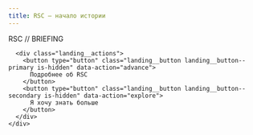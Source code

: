 ```yaml
---
title: RSC — начало истории
---
```


<div class="landing" data-stage="one">
  <div class="landing__background landing__background--primary" aria-hidden="true"></div>
  <div class="landing__background landing__background--secondary" aria-hidden="true"></div>
  <audio class="landing__bgm" data-role="bgm" data-src="assets/audio/intro.mp3" data-volume="0.6" loop preload="auto"></audio>

  <div class="landing__overlay">
    <div class="vn-frame">
      <span class="vn-frame__header">RSC // BRIEFING</span>
      <div
        class="vn-frame__body"
        data-typewriter
        data-stage-one='Ты — полицейский в околоутопичном мире ближайшего будущего. Недавно отряд, в котором ты служишь, уничтожил последнюю крупную преступную группировку, и ты сыграл в этом ключевую роль. После этого тебе приходит приглашение в RSC — региональный филиал огромной корпорации по борьбе с преступностью, разделённой на регионы (Азия/Европа/Америка); RSC отвечает за азиатский регион (Корея, Китай, Япония и др.). Крупных мафий, террористических ячеек и синдикатов в принципе не осталось: последнюю ликвидировал отряд, в котором ты служишь. Мелочами занимаются обычные полицейские. Если очаг растёт — подключается RSC.'
        data-stage-two='RSC — очень жёсткая структура. Даже при почти утопичных реалиях обучение в академии RSC — отдельная история: туда идут вместо обычных школ и учатся годами, больше десятка лет; услуга эта, говорят, безумно дорогая, а точной цены никто не называет — вокруг лишь слухи и догадки. В обычных школах дают элитное образование, а академия RSC существует исключительно для подготовки будущих агентов RSC; по слухам, там взращивают «сверх‑людей», сильных во всём — от физической подготовки до интеллекта. Это стоит огромных денег даже по меркам околоутопии. Однако есть и второй путь: редкие приглашения тем, кто отличился в полиции или спецслужбах. Ты — как раз из таких. Твой успех открыл тебе дверь в RSC.'
      ></div>

      <div class="landing__actions">
        <button type="button" class="landing__button landing__button--primary is-hidden" data-action="advance">
          Подробнее об RSC
        </button>
        <button type="button" class="landing__button landing__button--secondary is-hidden" data-action="explore">
          Я хочу знать больше
        </button>
      </div>
    </div>
  </div>
</div>

<section id="future-content" hidden>
  <h2>Следующий шаг</h2>
  <p>
    Здесь появятся дополнительные сведения об академии RSC, героях и миссиях. Кнопка «Я хочу знать больше»
    плавно пролистает к этому блоку, как только он будет заполнен.
  </p>
</section>
